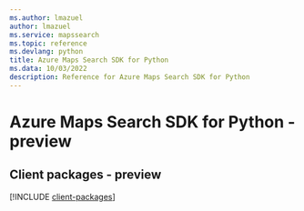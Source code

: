 ```yaml
---
ms.author: lmazuel
author: lmazuel
ms.service: mapssearch
ms.topic: reference
ms.devlang: python
title: Azure Maps Search SDK for Python
ms.data: 10/03/2022
description: Reference for Azure Maps Search SDK for Python
---
```

# Azure Maps Search SDK for Python - preview

## Client packages - preview
[!INCLUDE [client-packages](maps-search-client-index.md)]